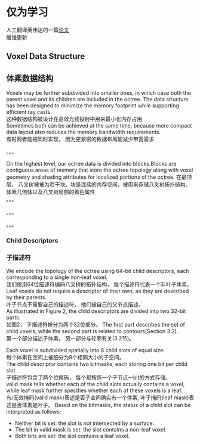 # 仅为学习
人工翻译英伟达的一篇[论文](https://www.nvidia.com/docs/IO/88889/laine2010i3d_paper.pdf)  
缓慢更新

## Voxel Data Structure
## 体素数据结构
Voxels may be further subdivided into smaller ones, in which case both the parent voxel and its children are included in the octree.
The data structure has been designed to minimize the memory footprint while supporting efficient ray casts.  
这种数据结构被设计在高效光线投射中用来最小化内存占用  
Sometimes both can be achieved at the same time, because more compact data layout also reduces the memory bandwidth requirements.  
有时两者能被同时实现， 因为更紧密的数据布局能减少带宽需求  

。。。

On the highest level, our octree data is divided into blocks.Blocks are contiguous areas of 
memory that store the octree topology along with voxel geometry and shading attributes for 
localized portions of the octree.
在最顶层， 八叉树被被为若干块。块是连续的内存空间，被用来存储八叉树拓扑结构、体素几何体以及八叉树局部的着色属性  
。。。

。。。

。。。

### Child Descriptors
### 子描述符
We encode the topology of the octree using 64-bit child descriptors, each corresponding to a single non-leaf voxel.  
我们使用64位描述符编码八叉树的拓扑结构， 每个描述符代表一个非叶子体素。  
Leaf voxels do not require a descriptor of their own, as they are described by their parents.  
叶子节点不需要自己的描述符， 他们被自己的父节点描述。  
As illustrated in Figure 2, the child descriptors are divided into two 32-bit parts.  
如图2， 子描述符被分为两个32位部分。
The first part describes the set of child voxels, while the second part is related to contours(Section 3.2).  
第一个部分描述子体素， 另一部分与轮廓有关(3.2节)。

Each voxel is subdivided spatially into 8 child slots of equal size.  
每个体素在空间上被细分为8个相同大小的子空间。  
The child descriptor contains two bitmasks, each storing one bit per child slot.  
子描述符包含了两个位掩码， 每个都按照一个子节点一bit的方式存储。  
valid mask tells whether each of the child slots actually contains a voxel, while leaf mask further specifies whether each of
these voxels is a leaf.  
有/无效掩码(valid mask)表述是否子空间确实有一个体素, 叶子掩码(leaf mask)表述是否体素是叶子。
Based on the bitmasks, the status of a child slot can be interpreted as follows:
* Neither bit is set: the slot is not intersected by a surface.
* The bit in valid mask is set: the slot contains a non-leaf voxel.
* Both bits are set: the slot contains a leaf voxel.
